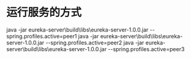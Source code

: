 # 运行服务的方式
java -jar eureka-server\build\libs\eureka-server-1.0.0.jar --spring.profiles.active=peer1
java -jar eureka-server\build\libs\eureka-server-1.0.0.jar --spring.profiles.active=peer2
java -jar eureka-server\build\libs\eureka-server-1.0.0.jar --spring.profiles.active=peer3
